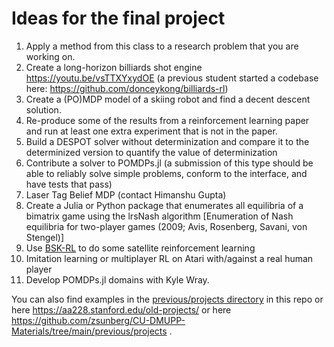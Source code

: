 # Ideas for the final project

1. Apply a method from this class to a research problem that you are working on.
2. Create a long-horizon billiards shot engine https://youtu.be/vsTTXYxydOE (a previous student started a codebase here: https://github.com/donceykong/billiards-rl)
3. Create a (PO)MDP model of a skiing robot and find a decent descent solution.
4. Re-produce some of the results from a reinforcement learning paper and run at least one extra experiment that is not in the paper.
5. Build a DESPOT solver without determinization and compare it to the determinized version to quantify the value of determinization
6. Contribute a solver to POMDPs.jl (a submission of this type should be able to reliably solve simple problems, conform to the interface, and have tests that pass)
7. Laser Tag Belief MDP (contact Himanshu Gupta)
8. Create a Julia or Python package that enumerates all equilibria of a bimatrix game using the lrsNash algorithm [Enumeration of Nash equilibria for two-player games (2009; Avis, Rosenberg, Savani, von Stengel)]
9. Use [BSK-RL](https://github.com/AVSLab/bsk_rl) to do some satellite reinforcement learning
10. Imitation learning or multiplayer RL on Atari with/against a real human player
11. Develop POMDPs.jl domains with Kyle Wray.

You can also find examples in the [previous/projects directory](https://github.com/zsunberg/CU-DMU-Materials/tree/master/previous/projects) in this repo or here https://aa228.stanford.edu/old-projects/ or here https://github.com/zsunberg/CU-DMUPP-Materials/tree/main/previous/projects .
